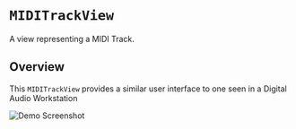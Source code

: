# `MIDITrackView`

A view representing a MIDI Track.

## Overview

This `MIDITrackView` provides a similar user interface to one seen in a Digital Audio Workstation

![Demo Screenshot](Sources/MIDITrackView/Resources/demo.gif)
